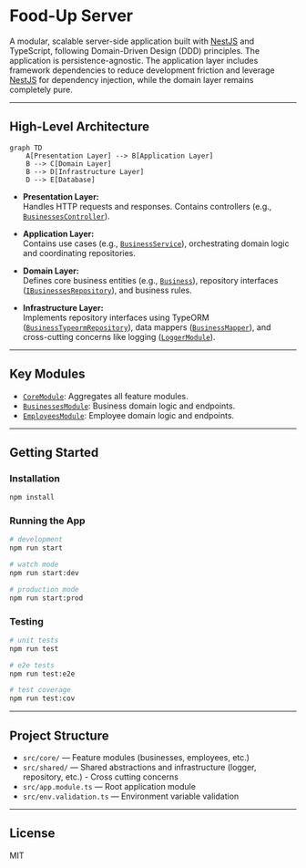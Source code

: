 # Food-Up Server

A modular, scalable server-side application built with [NestJS](https://nestjs.com/) and TypeScript, following Domain-Driven Design (DDD) principles. The application is persistence-agnostic. The application layer includes framework dependencies to reduce development friction and leverage [NestJS](https://nestjs.com/) for dependency injection, while the domain layer remains completely pure.

---

## High-Level Architecture

```mermaid
graph TD
    A[Presentation Layer] --> B[Application Layer]
    B --> C[Domain Layer]
    B --> D[Infrastructure Layer]
    D --> E[Database]
```

- **Presentation Layer:**  
  Handles HTTP requests and responses. Contains controllers (e.g., [`BusinessesController`](src/core/businesses/presentation/rest/businesses.controller.ts)).

- **Application Layer:**  
  Contains use cases (e.g., [`BusinessService`](src/core/businesses/application/businesses.service.ts)), orchestrating domain logic and coordinating repositories.

- **Domain Layer:**  
  Defines core business entities (e.g., [`Business`](src/core/businesses/domain/business.entity.ts)), repository interfaces ([`IBusinessesRepository`](src/core/businesses/domain/businesses.repository.ts)), and business rules.

- **Infrastructure Layer:**  
  Implements repository interfaces using TypeORM ([`BusinessTypeormRepository`](src/core/businesses/infrastructure/persistence/business-typeorm.repository.ts)), data mappers ([`BusinessMapper`](src/core/businesses/infrastructure/persistence/business.mapper.ts)), and cross-cutting concerns like logging ([`LoggerModule`](src/shared/infrastructure/logger/logger.module.ts)).

---

## Key Modules

- [`CoreModule`](src/core/core.module.ts): Aggregates all feature modules.
- [`BusinessesModule`](src/core/businesses/businesses.module.ts): Business domain logic and endpoints.
- [`EmployeesModule`](src/core/employees/employees.module.ts): Employee domain logic and endpoints.

---

## Getting Started

### Installation

```bash
npm install
```

### Running the App

```bash
# development
npm run start

# watch mode
npm run start:dev

# production mode
npm run start:prod
```

### Testing

```bash
# unit tests
npm run test

# e2e tests
npm run test:e2e

# test coverage
npm run test:cov
```

---

## Project Structure

- `src/core/` — Feature modules (businesses, employees, etc.)
- `src/shared/` — Shared abstractions and infrastructure (logger, repository, etc.) - Cross cutting concerns
- `src/app.module.ts` — Root application module
- `src/env.validation.ts` — Environment variable validation

---

## License

MIT
